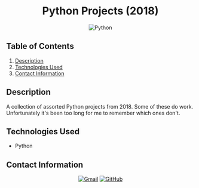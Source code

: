 <h1 align="center"> 
    Python Projects (2018)
</h1>

<p align="center">
    <img src="https://img.shields.io/badge/Python-3776AB?logo=python&logoColor=fff&style=for-the-badge" alt="Python">
</p>

## Table of Contents
1. [Description](#description)
2. [Technologies Used](#technologies-used)
3. [Contact Information](#contact-information)

## Description
A collection of assorted Python projects from 2018. Some of these do work. Unfortunately it's been too long for me to remember which ones don't.

## Technologies Used
* Python

## Contact Information
<p align="center">
    <a href="mailto:cwchilvers@gmail.com"><img src="https://img.shields.io/badge/Gmail-D14836?style=for-the-badge&logo=gmail&logoColor=white" alt="Gmail"></a>
    <a href="https://github.com/cwchilvers"><img src="https://img.shields.io/badge/GitHub-181717.svg?style=for-the-badge&logo=GitHub&logoColor=white" alt="GitHub"></a>
</p>
